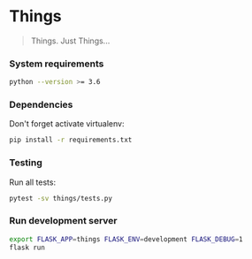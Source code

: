 Things
======

> Things. Just Things...

### System requirements

```bash
python --version >= 3.6
```

### Dependencies

Don't forget activate virtualenv:
```bash
pip install -r requirements.txt
```

### Testing

Run all tests:
```bash
pytest -sv things/tests.py
```

### Run development server

```bash
export FLASK_APP=things FLASK_ENV=development FLASK_DEBUG=1
flask run
```
